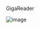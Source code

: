 GigaReader

![image](https://user-images.githubusercontent.com/16418079/149609893-8d4fb09d-639c-4ba1-96c1-e447b9c5806b.png)
